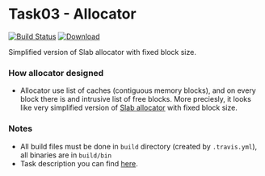 # Task03 - Allocator

[![Build Status](https://travis-ci.com/mkvdv/otus-cpp-2018.svg?branch=task03)](https://travis-ci.com/mkvdv/otus-cpp-2018)
[ ![Download](https://api.bintray.com/packages/mkvdv/otus-cpp-2018/ha/images/download.svg?version=allocator) ](https://bintray.com/mkvdv/otus-cpp-2018/ha/allocator/link)

Simplified version of Slab allocator with fixed block size.

### How allocator designed
* Allocator use list of caches (contiguous memory blocks), and on every block there is and intrusive list of free blocks. More preciesly, it looks like very simplified version of [Slab allocator](https://en.wikipedia.org/wiki/Slab_allocation) with fixed block size.

### Notes
* All build files must be done in `build` directory (created by `.travis.yml`), all binaries are in `build/bin`
* Task description you can find [here](03.allocator.pdf).
